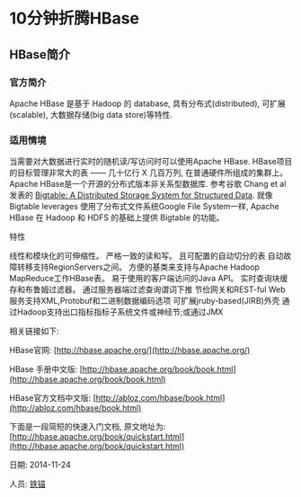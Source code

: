 10分钟折腾HBase
==

## HBase简介

### 官方简介

Apache HBase 是基于 Hadoop 的 database, 具有分布式(distributed), 可扩展(scalable), 大数据存储(big data store)等特性.

### 适用情境

当需要对大数据进行实时的随机读/写访问时可以使用Apache HBase. HBase项目的目标管理非常大的表 —— 几十亿行 X 几百万列, 在普通硬件所组成的集群上。 Apache HBase是一个开源的分布式版本非关系型数据库. 参考谷歌 Chang et al 发表的 [Bigtable: A Distributed Storage System for Structured Data](http://research.google.com/archive/bigtable.html). 就像 Bigtable leverages 使用了分布式文件系统Google File System一样, Apache HBase 在 Hadoop 和 HDFS 的基础上提供 Bigtable 的功能。

特性

线性和模块化的可伸缩性。
严格一致的读和写。
且可配置的自动切分的表
自动故障转移支持RegionServers之间。
方便的基类来支持与Apache Hadoop MapReduce工作HBase表。
易于使用的客户端访问的Java API。
实时查询块缓存和布鲁姆过滤器。
通过服务器端过滤查询谓词下推
节俭网关和REST-ful Web服务支持XML,Protobuf和二进制数据编码选项
可扩展jruby-based(JIRB)外壳
通过Hadoop支持出口指标指标子系统文件或神经节;或通过JMX



相关链接如下:

HBase官网: [http://hbase.apache.org/](http://hbase.apache.org/)

HBase 手册中文版: [http://hbase.apache.org/book/book.html](http://hbase.apache.org/book/book.html)

HBase官方文档中文版: [http://abloz.com/hbase/book.html](http://abloz.com/hbase/book.html)


下面是一段简短的快速入门文档, 原文地址为: [http://hbase.apache.org/book/quickstart.html](http://hbase.apache.org/book/quickstart.html)




























日期: 2014-11-24

人员: [铁锚](http://blog.csdn.net/renfufei)